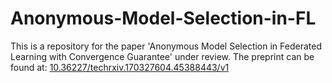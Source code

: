 # Anonymous-Model-Selection-in-FL
This is a repository for the paper 'Anonymous Model Selection in Federated Learning with Convergence Guarantee' under review. The preprint can be found at: [10.36227/techrxiv.170327604.45388443/v1](https://www.techrxiv.org/doi/full/10.36227/techrxiv.170327604.45388443)
